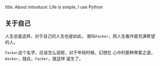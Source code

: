 title: About
introduce: Life is simple, I use Python

## 关于自己
人生总是这样，对于自己的人生也是如此。
我叫`Facker`，把人生看作是充满希望的人。

`Facker`这个名字，应该怎么说呢，对于年轻时候，幻想在
心中的那种黑客之道，`Hacker`，就此，`Facker`，就这样
诞生了。

